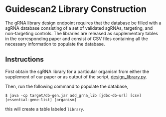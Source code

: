 # Guidescan2 Library Construction

The gRNA library design endpoint requires that the database be filled
with a sgRNA database consisting of a set of validated sgRNAs,
targeting, and non-targeting controls. The libraries are released as
supplementary tables in the corresponding paper and consist of CSV
files containing all the necessary information to populate the database.

## Instructions

First obtain the sgRNA library for a particular organism from either
the supplement of our paper or as output of the script,
[design_library.py](https://github.com/schmidt73/guidescan-lib-design/blob/master/design_library.py).

Then, run the following command to populate the database,

```shell
$ java -cp target/db-gen.jar add_grna_lib [jdbc-db-url] [csv] [essential-gene-list] [organism]
```

this will create a table labeled `library`.

